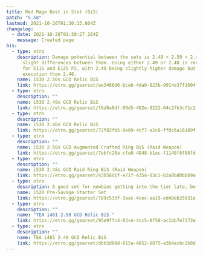```yaml
---
title: Red Mage Best in Slot (BiS)
patch: "5.58"
lastmod: 2021-10-26T01:30:15.804Z
changelog:
  - date: 2021-10-26T01:30:27.164Z
    message: Created page
bis:
  - type: etro
    description: Damage potential between the sets is 2.49 > 2.50 > 2.48, with
      slight differences between them. Using either 2.49 or 2.48 is recommended
      for E11S and E12S P2, with 2.49 being slightly higher damage but tighter
      execution than 2.48.
    name: i530 2.50s GCD Relic BiS
    link: https://etro.gg/gearset/ee3466d0-bceb-4da0-823b-9914e37f1604
  - type: etro
    description: ""
    name: i530 2.49s GCD Relic BiS
    link: https://etro.gg/gearset/f6d8a8df-80d5-402e-9222-04c2fb3cf1c2
  - type: etro
    description: ""
    name: i530 2.48s GCD Relic BiS
    link: https://etro.gg/gearset/72f82fb5-9e09-4cf7-a2c8-ff0c6a16109f
  - type: etro
    description: ""
    name: i530 2.50s GCD Augmented Crafted Ring BiS (Raid Weapon)
    link: https://etro.gg/gearset/7ebfc20a-cfe0-4848-b1ec-f1148f8f08fd
  - type: etro
    description: ""
    name: i530 2.48s GCD Raid Ring BiS (Raid Weapon)
    link: https://etro.gg/gearset/43056d1f-e71f-4354-83c1-b2a8bd0bbb9a
  - type: etro
    description: A good set for newbies getting into the tier late, before Endwalker.
    name: i520 Pre-Savage Starter Set
    link: https://etro.gg/gearset/789c533f-3aac-4cec-aa15-ed48eb25831e
  - type: etro
    description: ""
    name: "TEA i481 2.50 GCD Relic BiS "
    link: https://etro.gg/gearset/95e9ffc4-83ce-4cc5-8f58-ac1bb7e7372e
  - type: etro
    description: ""
    name: TEA i481 2.48 GCD Relic BiS
    link: https://etro.gg/gearset/dbb5d88d-815a-4852-8875-a364acbc2b8d
---
```


